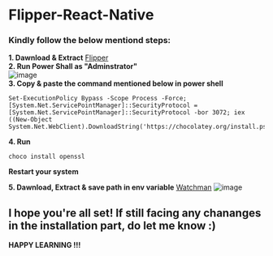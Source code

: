 # Flipper-React-Native

### Kindly follow the below mentiond steps:

**1. Dawnload & Extract** [Flipper](https://objects.githubusercontent.com/github-production-release-asset-2e65be/129283183/489d4a84-ef79-416c-ada9-eba6161d4411?X-Amz-Algorithm=AWS4-HMAC-SHA256&X-Amz-Credential=AKIAIWNJYAX4CSVEH53A%2F20230124%2Fus-east-1%2Fs3%2Faws4_request&X-Amz-Date=20230124T132319Z&X-Amz-Expires=300&X-Amz-Signature=6fcdafbbb7a020edf7502df542b021210b6047997009b8c2d39184e491cbad76&X-Amz-SignedHeaders=host&actor_id=70936174&key_id=0&repo_id=129283183&response-content-disposition=attachment%3B%20filename%3DFlipper-win.zip&response-content-type=application%2Foctet-stream)
<br>
**2. Run Power Shall as "Adminstrator"**
<br>
![image](https://user-images.githubusercontent.com/70936174/214488951-4e3a6ab9-942f-4760-8e7f-b041ff7400e9.png)
<br>
**3. Copy & paste the command mentioned below in power shell**

```
Set-ExecutionPolicy Bypass -Scope Process -Force; [System.Net.ServicePointManager]::SecurityProtocol = [System.Net.ServicePointManager]::SecurityProtocol -bor 3072; iex ((New-Object System.Net.WebClient).DownloadString('https://chocolatey.org/install.ps1'))

```
**4. Run**
```
choco install openssl 
```
**Restart your system**

**5. Dawnload, Extract & save path in env variable** 
[Watchman](https://github.com/facebook/watchman/releases/download/v2023.01.23.00/watchman-v2023.01.23.00-windows.zip)
![image](https://user-images.githubusercontent.com/70936174/214493008-39d9c87d-b75d-4d23-ba8a-4bc1aced5be1.png)

I hope you're all set! If still facing any chananges in the installation part, do let me know :)
----
**HAPPY LEARNING !!!**

